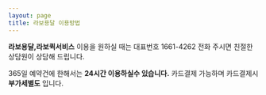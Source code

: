```yaml
---
layout: page
title: 라보용달 이용방법
---
```


**라보용달,라보퀵서비스** 이용을 원하실 때는 대표번호 1661-4262 전화 주시면 친절한 상담원이 상담해 드립니다.

365일 예약건에 한해서는 **24시간 이용하실수 있습니다.** 카드결제 가능하며 카드결제시 **부가세별도** 입니다.
